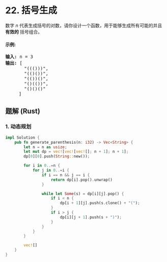 # 22. 括号生成
数字 *n* 代表生成括号的对数，请你设计一个函数，用于能够生成所有可能的并且 **有效的** 括号组合。

#### 示例:
<pre>
<strong>输入:</strong> n = 3
<strong>输出:</strong> [
       "((()))",
       "(()())",
       "(())()",
       "()(())",
       "()()()"
     ]
</pre>

## 题解 (Rust)

### 1. 动态规划
```Rust
impl Solution {
    pub fn generate_parenthesis(n: i32) -> Vec<String> {
        let n = n as usize;
        let mut dp = vec![vec![vec![]; n + 1]; n + 1];
        dp[0][0].push(String::new());

        for i in 0..=n {
            for j in 0..=i {
                if i == n && j == i {
                    return dp[i].pop().unwrap()
                }

                while let Some(s) = dp[i][j].pop() {
                    if i < n {
                        dp[i + 1][j].push(s.clone() + "(");
                    }
                    if i > j {
                        dp[i][j + 1].push(s + ")");
                    }
                }
            }
        }

        vec![]
    }
}
```
